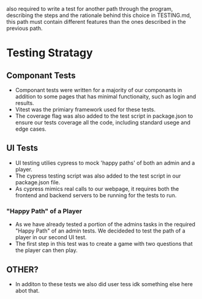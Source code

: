 also required to write a test for another path through the program, describing the steps and the rationale behind this choice in TESTING.md, this path must contain different features than the ones described in the previous path.

# Testing Stratagy

## Componant Tests

- Componant tests were written for a majority of our componants in addition to some pages that has minimal functionaity, such as login and results. 
- Vitest was the primiary framework used for these tests. 
- The coverage flag was also added to the test script in package.json to ensure our tests coverage all the code, including standard usege and edge cases.  

## UI Tests

- UI testing utilies cypress to mock 'happy paths' of both an admin and a player.
- The cypress testing script was also added to the test script in our package.json file. 
- As cypress mimics real calls to our webpage, it requires both the frontend and backend servers to be running for the tests to run. 

### "Happy Path" of a Player

- As we have already tested a portion of the admins tasks in the required "Happy Path" of an admin tests. We decideded to test the path of a player in our second UI test. 
- The first step in this test was to create a game with two questions that the player can then play. 

## OTHER? 
- In additon to these tests we also did user tess idk something else here abot that. 
